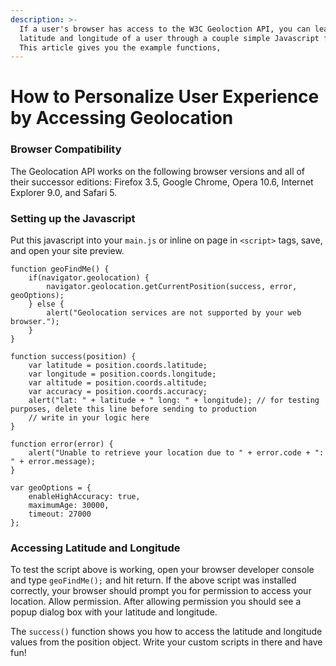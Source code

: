 ```yaml
---
description: >-
  If a user's browser has access to the W3C Geoloction API, you can learn the
  latitude and longitude of a user through a couple simple Javascript function.
  This article gives you the example functions,
---
```


# How to Personalize User Experience by Accessing Geolocation

### Browser Compatibility

The Geolocation API works on the following browser versions and all of their successor editions: Firefox 3.5, Google Chrome, Opera 10.6, Internet Explorer 9.0, and Safari 5.

### Setting up the Javascript

Put this javascript into your `main.js` or inline on page in `<script>` tags, save, and open your site preview.

```
function geoFindMe() {
    if(navigator.geolocation) {
        navigator.geolocation.getCurrentPosition(success, error, geoOptions);
    } else {
        alert("Geolocation services are not supported by your web browser.");
    }
}

function success(position) {
    var latitude = position.coords.latitude;
    var longitude = position.coords.longitude;
    var altitude = position.coords.altitude;
    var accuracy = position.coords.accuracy;
    alert("lat: " + latitude + " long: " + longitude); // for testing purposes, delete this line before sending to production
    // write in your logic here
}

function error(error) {
    alert("Unable to retrieve your location due to " + error.code + ": " + error.message);
}

var geoOptions = {
    enableHighAccuracy: true,
    maximumAge: 30000,
    timeout: 27000
};
```

### Accessing Latitude and Longitude

To test the script above is working, open your browser developer console and type `geoFindMe();` and hit return. If the above script was installed correctly, your browser should prompt you for permission to access your location. Allow permission. After allowing permission you should see a popup dialog box with your latitude and longitude.

The `success()` function shows you how to access the latitude and longitude values from the position object. Write your custom scripts in there and have fun!
